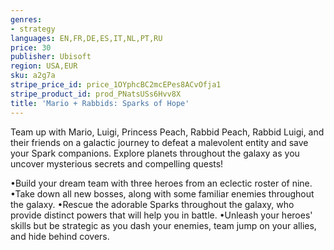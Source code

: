 ```yaml
---
genres:
- strategy
languages: EN,FR,DE,ES,IT,NL,PT,RU
price: 30
publisher: Ubisoft
region: USA,EUR
sku: a2g7a
stripe_price_id: price_1OYphcBC2mcEPes8ACvOfja1
stripe_product_id: prod_PNatsUSs6Hvv8X
title: 'Mario + Rabbids: Sparks of Hope'
---
```


Team up with Mario, Luigi, Princess Peach, Rabbid Peach, Rabbid Luigi, and their friends on a galactic journey to defeat a malevolent entity and save your Spark companions. Explore planets throughout the galaxy as you uncover mysterious secrets and compelling quests!

•Build your dream team with three heroes from an eclectic roster of nine.
•Take down all new bosses, along with some familiar enemies throughout the galaxy.
•Rescue the adorable Sparks throughout the galaxy, who provide distinct powers that will help you in battle.
•Unleash your heroes' skills but be strategic as you dash your enemies, team jump on your allies, and hide behind covers.